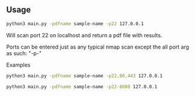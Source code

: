 ## Usage

```bash
python3 main.py -pdfname sample-name -p22 127.0.0.1
```
Will scan port 22 on localhost and return a pdf file with results.

Ports can be entered just as any typical nmap scan except the all port arg as such: "-p-"

Examples
```bash
python3 main.py -pdfname sample-name -p22,80,443 127.0.0.1
```

```bash
python3 main.py -pdfname sample-name -p22-8080 127.0.0.1
```
